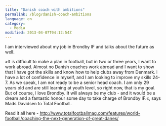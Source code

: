 ```yaml
---
title: "Danish coach with ambitions"
permalink: /blog/danish-coach-ambitions
language: en
category:
  - Media
modified: 2013-04-07T04:12:54Z
---
```


I am interviewed about my job in Brondby IF and talks about the future as well.

»It is difficult to make a plan in football, but in two or three years, I want to work abroad. Almost no Danish coaches work abroad and I want to show that I have got the skills and know how to help clubs away from Denmark. I have a lot of confidence in myself, and I am looking to improve my skills 24-7. As we speak, I am not ready to be a senior head coach. I am only 29 years old and are still learning at youth level, so right now, that is my goal. But of course, I love Brondby. It will always be my club - and it would be a dream and a fantastic honour some day to take charge of Brondby IF.«, says Mads Davidsen to Total Football.



Read it all here - <http://www.totalfootballmag.com/features/world-football/coaching-the-next-generation-of-great-danes/>
